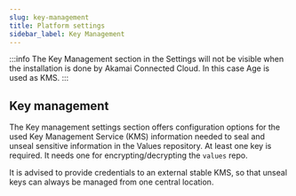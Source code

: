 ```yaml
---
slug: key-management
title: Platform settings
sidebar_label: Key Management
---
```


:::info
The Key Management section in the Settings will not be visible when the installation is done by Akamai Connected Cloud. In this case Age is used as KMS.
:::

## Key management

The Key management settings section offers configuration options for the used Key Management Service (KMS) information needed to seal and unseal sensitive information in the Values repository. At least one key is required. It needs one for encrypting/decrypting the `values` repo.

It is advised to provide credentials to an external stable KMS, so that unseal keys can always be managed from one central location.
